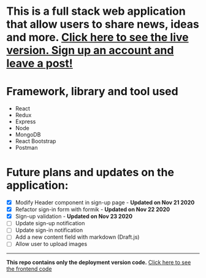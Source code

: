 # This is a full stack web application that allow users to share news, ideas and more. [Click here to see the live version. Sign up an account and leave a post!](https://full-stack-blog-sharing.herokuapp.com/)

# Framework, library and tool used

- React
- Redux
- Express
- Node
- MongoDB
- React Bootstrap
- Postman

# Future plans and updates on the application:

- [x] Modify Header component in sign-up page - **Updated on Nov 21 2020**
- [x] Refactor sign-in form with formik - **Updated on Nov 22 2020**
- [x] Sign-up validation -  **Updated on Nov 23 2020**
- [ ] Update sign-up notification
- [ ] Update sign-in notification
- [ ] Add a new content field with markdown (Draft.js)
- [ ] Allow user to upload images

---

**This repo contains only the deployment version code.** [Click here to see the frontend code](https://github.com/HangCcZ/Full-Stack-Blog-Sharing-Frontend)
